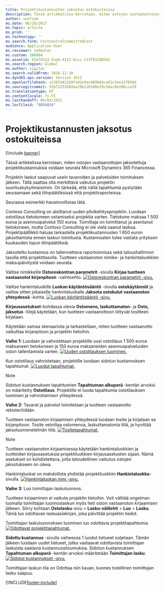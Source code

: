 ```yaml
---
title: Projektikustannusten jaksotus ostokuiteissa
description: Tässä artikkelissa kerrotaan, miten ostojen vastaanottojen jaksotettuja projektikustannuksia voidaan seurata Microsoft Dynamics 365 Financessa.
author: sunfzam
ms.date: 06/20/2017
ms.topic: article
ms.prod: ''
ms.technology: ''
ms.search.form: CostControlCommittedCost
audience: Application User
ms.reviewer: twheeloc
ms.custom: 266984
ms.assetid: 61e7d2a3-5aab-4113-bccc-213f932885d2
ms.search.region: Global
ms.author: sigitac
ms.search.validFrom: 2016-11-30
ms.dyn365.ops.version: Version 1611
ms.openlocfilehash: a138fd41269fad2e9ac489664ca81c3ee12f830d
ms.sourcegitcommit: 52b7225350daa29b1263d8e29c54ac9e20bcca70
ms.translationtype: HT
ms.contentlocale: fi-FI
ms.lasthandoff: 06/03/2022
ms.locfileid: "8856854"
---
```

# <a name="project-cost-accrual-on-purchase-receipts"></a>Projektikustannusten jaksotus ostokuiteissa

[!include [banner](../includes/banner.md)]

Tässä artikkelissa kerrotaan, miten ostojen vastaanottojen jaksotettuja projektikustannuksia voidaan seurata Microsoft Dynamics 365 Financessa. 

Projektin laskut saapuvat usein tavaroiden ja palveluiden toimituksen jälkeen. Tällä saattaa olla merkittävä vaikutus projektin suorituskykyilmaisimiin. On tärkeää, että näitä tapahtumia pystytään seuraamaan sekä tilinpäätöksissä että projektiraporteissa.

Seuraava esimerkki havainnollistaa tätä. 

Contoso Consulting on aloittanut uuden pilvikehitysprojektin. Luodaan ostotilaus tietokoneen ostamiseksi projektia varten. Tietokone maksaa 1 500 euroa ja asennuspalvelut 150 euroa. Toimittaja on toimittanut ja asentanut tietokoneen, mutta Contoso Consulting ei ole vielä saanut laskua. Projektipäällikkö haluaa tarkastella projektikustannusten 1 650 euron jaksottamista ennen laskun toimitusta. Kustannusten tulee vastata yrityksen kuukauden lopun tilinpäätöksiä. 

Jaksotettu kustannus on tallennettava raportoinnissa sekä taloushallinnon tasolla että projektitasolla. Tuotteen vastaanoton nimike- ja hankintaluokkien maksupäivitystä voidaan seurata. 

Valitse nimikkeille **Ostoreskontran parametrit** -sivulla **Kirjaa tuotteen vastaanotot kirjanpitoon** -vaihtoehto.
[![Ostoreskontran parametrit -sivu.](./media/accruals1-1024x409.png)](./media/accruals1.png) 

Valitse hankintaluokille **Luokan käytäntösääntö** -sivulla **ostokäytännöt** ja valitse sitten jokaiselle hankintaluokalle **Jaksota ostokulut vastaanoton yhteydessä** -kohta.
[![Luokan käytäntösääntö -sivu.](./media/accruals2-1024x569.png)](./media/accruals2.png) 

**Kirjausasetukset**-kohdassa olevia **Ostomeno, laskuttamaton**- ja **Osto, jaksotus** -tilejä käytetään, kun tuotteen vastaanottoon liittyvät tositteen kirjataan.

Käytetään samaa skenaariota ja tarkastellaan, miten tuotteen vastaanotto vaikuttaa kirjanpitoon ja projektin tietoihin. 

**Vaihe 1:** Luodaan ja vahvistetaan projektille uusi ostotilaus 1 500 euroa maksaneen tietokoneen ja 150 euroa maksaneiden asennuspalveluiden oston tallentamista varten.
[![Uuden ostotilauksen luominen.](./media/accruals4-1024x497.png)](./media/accruals4.png) 

Kun ostotilaus vahvistetaan, projektille luodaan sidotun kustannuksen tapahtumat. 
[![Luodut tapahtumat.](./media/accruals5-1024x219.png)](./media/accruals5.png) 

> [!NOTE]
> Sidotun kustannuksen tapahtumien **Tapahtuman alkuperä** -kentän arvoksi on määritetty **Ostotilaus**. Projektille ei luoda tapahtumia ostotilauksen luomisen ja vahvistamisen yhteydessä. 

**Vaihe 2:** Tavarat ja palvelut toimitetaan ja tuotteen vastaanotto rekisteröidään. 

Tuotteen vastaanoton kirjaamisen yhteydessä luodaan tosite ja kirjataan se kirjanpitoon. Tosite veloittaa ostomenoa, laskuttamatonta tiliä, ja hyvittää jaksotusmenetelmän tiliä. 
[![Tositetapahtumat.](./media/accruals6-1024x214.png)](./media/accruals6.png)

> [!NOTE]
> Tuotteen vastaanoton kirjaamisessa käytetään hankintaluokkien ja tuotteiden kirjausasetuksia projektiluokkien kirjausasetusten sijaan. Nämä asetukset on kohdistettava, jotta taloudellinen vaikutus ostojen jaksotukseen on oikea. 

Hankintaluokat on mahdollista yhdistää projektiluokkiin **Hankintaluokka**-sivulla.
[![Hankintaluokan nimi -sivu.](./media/accruals7-1024x390.png)](./media/accruals7.png)

**Vaihe 3:** Luo toimittajan laskuluonnos. 

Tuotteen kirjaaminen ei vaikuta projektin tietoihin. Voit välttää ongelman luomalla toimittajan luonnoslaskun myös heti oston vastaanoton kirjaamisen jälkeen. Siirry kohtaan **Ostolasku**-sivu &gt; **Lasku-välilehti** &gt; **Luo** &gt; **Lasku**. Tämä luo odottavan laskuasiakirjan, joka päivittää projektin tiedot. 

Toimittajan laskuluonnoksen luominen luo odottavia projektitapahtumia. 
[![Odottavat projektitapahtumat.](./media/accruals8-1024x225.png)](./media/accruals8.png) 

**Sidottu kustannus** -sivulla vaiheessa 1 luodut tietueet suljetaan. Tämän jälkeen luodaan uudet tietueet, jotka vastaavat odottavista toimittajan laskuista saatavia kustannussitoumuksia. Sidotun kustannuksen **Tapahtuman alkuperä** -kentän arvoksi määritetään **Toimittajan lasku**.
[![Sidotut kustannukset -sivu.](./media/accruals9-1024x200.png)](./media/accruals9.png)

Toimittajan laskun tila on Odottaa niin kauan, kunnes todellinen toimittajan lasku saapuu.





[!INCLUDE[footer-include](../../includes/footer-banner.md)]
